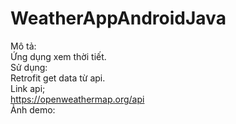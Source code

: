 # WeatherAppAndroidJava
Mô tả: <br>
Ứng dụng xem thời tiết.<br>
Sử dụng:<br>
Retrofit get data từ api.<br>
Link api; <br>
https://openweathermap.org/api<br>
Ảnh demo:<br>


